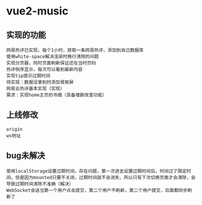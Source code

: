 # vue2-music

## 实现的功能
```
网易热评已实现，每个1小时，获取一条网易热评，添加到自己数据库
使用white-space解决渲染时换行清除的问题
实现分页器，同时页面刷新保证还在当时页码
热评倒序显示，每次可以看到最新内容
实现tip提示过期时间
待实现：数据没拿到时添加骨架屏
网易云热评基本实现（实现）
需求：实现home主页的书摘（具备增删改查功能）

```

## 上线修改
```
origin
ws地址
```


## bug未解决
```
使用localStorage设置过期时间，存在问题，第一次进去设置过期时间后，时间过了限定时间，但是因为mounted只要不关闭，过期时间就不会消失，所以只有下次切换页面才会清除，会导致过期时间清除不准确（解决）
WebSocket会话当第一个用户点击提交，第二个用户不刷新，第二个用户提交，后面都同步刷新了
```